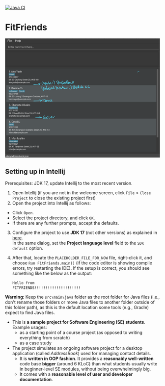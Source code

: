 [![Java CI](https://github.com/AY2425S2-CS2103T-F12-1/tp/actions/workflows/gradle.yml/badge.svg)](https://github.com/AY2425S2-CS2103T-F12-1/tp/actions/workflows/gradle.yml)

# FitFriends

![Ui](docs/images/Ui.png)

## Setting up in Intellij

Prerequisites: JDK 17, update Intellij to the most recent version.

1. Open Intellij (if you are not in the welcome screen, click `File` > `Close Project` to close the existing project first)
2. Open the project into Intellij as follows:
  * Click `Open`.
  * Select the project directory, and click `OK`.
  * If there are any further prompts, accept the defaults.
3. Configure the project to use **JDK 17** (not other versions) as explained in [here](https://www.jetbrains.com/help/idea/sdk.html#set-up-jdk).<br>
   In the same dialog, set the **Project language level** field to the `SDK default` option.
4. After that, locate the `PLACEHOLDER_FILE_FOR_NOW` file, right-click it, and choose `Run FitFriends.main()` (if the code editor is showing compile errors, try restarting the IDE). If the setup is correct, you should see something like the below as the output:

      ```
      Hello from
      FITFRIENDS!!!!!!!!!!!!!!!!!!!!!
      ```

**Warning:** Keep the `src\main\java` folder as the root folder for Java files (i.e., don't rename those folders or move Java files to another folder outside of this folder path), as this is the default location some tools (e.g., Gradle) expect to find Java files.

* This is **a sample project for Software Engineering (SE) students**.<br>
  Example usages:
  * as a starting point of a course project (as opposed to writing everything from scratch)
  * as a case study
* The project simulates an ongoing software project for a desktop application (called _AddressBook_) used for managing contact details.
  * It is **written in OOP fashion**. It provides a **reasonably well-written** code base **bigger** (around 6 KLoC) than what students usually write in beginner-level SE modules, without being overwhelmingly big.
  * It comes with a **reasonable level of user and developer documentation**.
